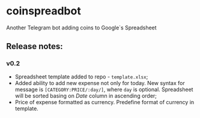 # coinspreadbot
Another Telegram bot adding coins to Google`s Spreadsheet

## Release notes:

### v0.2
- Spreadsheet template added to repo - `template.xlsx`;
- Added ability to add new expense not only for today. New syntax for message is `[CATEGORY:PRICE/:day/]`, where `day` is optional. Spreadsheet will be sorted basing on _Date_ column in ascending order;
- Price of expense formatted as currency. Predefine format of currency in template.